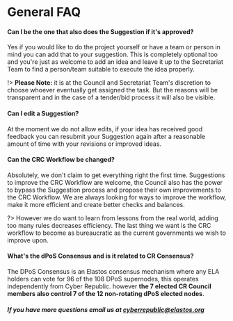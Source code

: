 

# General FAQ

#### Can I be the one that also does the Suggestion if it's approved?

Yes if you would like to do the project yourself or have a team or person in mind you can add that to your suggestion. This is completely optional too and you're just as welcome
to add an idea and leave it up to the Secretariat Team to find a person/team suitable to execute the idea properly.

!> **Please Note:** it is at the Council and Secretariat Team's discretion to choose whoever eventually get assigned the task. But the reasons will be transparent and in the case of a tender/bid process it will also be visible.


#### Can I edit a Suggestion?

At the moment we do not allow edits, if your idea has received good feedback you can resubmit your Suggestion again after a reasonable amount of time with your revisions or improved ideas.


#### Can the CRC Workflow be changed?

Absolutely, we don't claim to get everything right the first time. Suggestions to improve the CRC Workflow are welcome,
the Council also has the power to bypass the Suggestion process and propose their own improvements to the CRC Workflow.
We are always looking for ways to improve the workflow, make it more efficient and create better checks and balances.

?> However we do want to learn from lessons from the real world, adding too many rules decreases efficiency. The last thing we want is the CRC workflow to become as bureaucratic as the current governments we wish to improve upon.

#### What's the dPoS Consensus and is it related to CR Consensus?

The DPoS Consensus is an Elastos consensus mechanism where any ELA holders can vote for 96 of the 108 DPoS supernodes, this operates independently from Cyber Republic.
however **the 7 elected CR Council members also control 7 of the 12 non-rotating dPoS elected nodes**.

##### If you have more questions email us at&nbsp;[cyberrepublic@elastos.org](mailto:cyberrepublic@elastos.org ':disabled')
